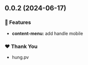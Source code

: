 ## 0.0.2 (2024-06-17)


### 🚀 Features

- **content-menu:** add handle mobile


### ❤️  Thank You

- hung.pv